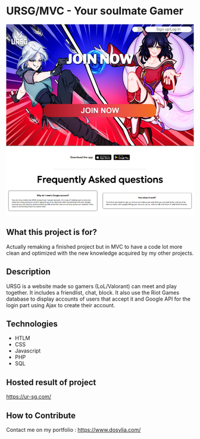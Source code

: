 # URSG/MVC - Your soulmate Gamer

![URSG](./public/images/ursg-preview.png)

## What this project is for?
Actually remaking a finished project but in MVC to have a code lot more clean and optimized with the new knowledge acquired by my other projects.

## Description

URSG is a website made so gamers (LoL/Valorant) can meet and play together. It includes a friendlist, chat, block.
It also use the Riot Games database to display accounts of users that accept it and Google API for the login part using Ajax to create their account.

## Technologies

- HTLM
- CSS
- Javascript
- PHP
- SQL

## Hosted result of project

https://ur-sg.com/

## How to Contribute

Contact me on my portfolio : https://www.dosylia.com/

